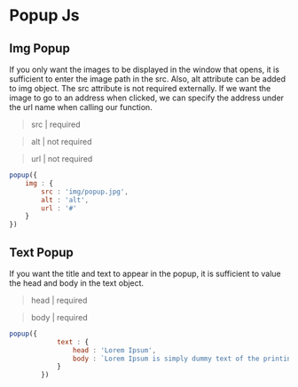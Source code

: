 # Popup Js

## Img Popup
If you only want the images to be displayed in the window that opens, it is sufficient to enter the image path in the src. Also, alt attribute can be added to img object. The src attribute is not required externally. If we want the image to go to an address when clicked, we can specify the address under the url name when calling our function.

> src | required

> alt | not required

> url | not required

```Javascript
popup({
    img : {
        src : 'img/popup.jpg',
        alt : 'alt',
        url : '#'
    }
})
```

## Text Popup
If you want the title and text to appear in the popup, it is sufficient to value the head and body in the text object.

> head | required

> body | required

```Javascript
popup({
            text : {
                head : 'Lorem Ipsum',
                body : `Lorem Ipsum is simply dummy text of the printin and typesetting industry. Lorem Ipsum has been the industry's standard dummy text ever since the 1500s, when an unknown printer took a galley of type and scrambled it to make a type specimen book. <br><br> It has survived not only five centuries, but also the leap into electronic typesetting, remaining essentially unchanged. It was popularised in the 1960s with the release of Letraset sheets containing Lorem Ipsum passages, and more recently with desktop publishing software like Aldus PageMaker including versions of Lorem Ipsum.<br><br> Why do we use it? It is a long established fact that a reader will be distracted by the readable content of a page when looking at its layout. The point of using Lorem Ipsum is that it has a more-or-less normal distribution of letters, as opposed to using 'Content here, content here',<br><br>making it look like readable English. Many desktop publishing packages and web page editors now use Lorem Ipsum as their default model text, and a search for 'lorem ipsum' will uncover many web sites still in their infancy. Various versions have evolved over the years, sometimes by accident, sometimes on purpose (injected humour and the like). Where does it come from? Contrary to popular belief, Lorem Ipsum is not simply random text.<br><br> It has roots in a piece of classical Latin literature from 45 BC, making it over 2000 years old. Richard McClintock, a Latin professor at Hampden-Sydney College in Virginia, looked up one of the more obscure Latin words, consectetur, from a Lorem Ipsum passage, and going through the cites of the word in classical literature, discovered the undoubtable source. Lorem Ipsum comes from sections 1.10.32 and 1.10.33 of "de Finibus Bonorum et Malorum"<br><br> (The Extremes of Good and Evil) by Cicero, written in 45 BC. This book is a treatise on the theory of ethics, very popular during the Renaissance. The first line of Lorem Ipsum, "Lorem ipsum dolor sit amet..", comes from a line in section 1.10.32.`
            }
        })
```
